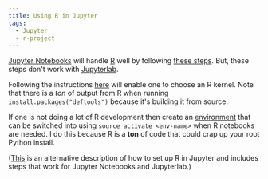 ```yaml
---
title: Using R in Jupyter
tags:
  - Jupyter
  - r-project
---
```

[Jupyter Notebooks](http://jupyter.org/) will handle [R](https://www.r-project.org/about.html) well by following [these steps](https://docs.anaconda.com/anaconda/navigator/tutorials/r-lang/). 
But, these steps don't work with [Jupyterlab](https://towardsdatascience.com/jupyter-notebooks-are-breathtakingly-featureless-use-jupyter-lab-be858a67b59d).

Following the instructions [here](https://richpauloo.github.io/2018-05-16-Installing-the-R-kernel-in-Jupyter-Lab/) will enable one to choose an R kernel. Note that there is a *ton* of output from R when running `install.packages("deftools")` because it's building it from source.

If one is not doing a lot of R development then create an [environment](https://medium.freecodecamp.org/why-you-need-python-environments-and-how-to-manage-them-with-conda-85f155f4353c) that can be switched into using `source activate <env-name>` when R notebooks are needed. I do this because R is a **ton** of code that could crap up your root Python install.

([This](https://www.datacamp.com/community/blog/jupyter-notebook-r) is an alternative description of how to set up R in Jupyter and includes steps that work for Jupyter Notebooks and Jupyterlab.)
